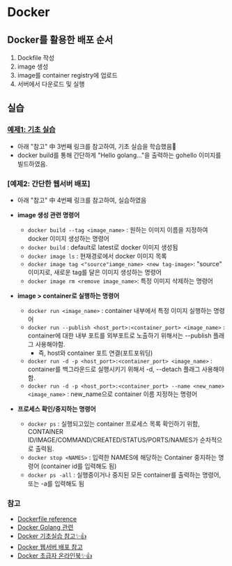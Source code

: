 # Docker

## Docker를 활용한 배포 순서
1. Dockfile 작성
2. image 생성
3. image를 container registry에 업로드
4. 서버에서 다운로드 및 실행 

## 실습

### [예제1: 기초 실습](https://github.com/sujiny-tech/TIL/blob/main/ETC/Docker/1.%20test_docker/Dockerfile)
+ 아래 "참고" 中 3번째 링크를 참고하여, 기초 실습을 학습했음📝
+ docker build를 통해 간단하게 "Hello golang..."을 출력하는 gohello 이미지를 빌드하였음. 

### [예제2: 간단한 웹서버 배포]
+ 아래 "참고" 中 4번째 링크를 참고하여, 실습하였음

+ **image 생성 관련 명령어**
   + `docker build --tag <image_name>` : 원하는 이미지 이름을 지정하여 docker 이미지 생성하는 명령어
   + `docker build` : default로 latest로 docker 이미지 생성됨 
   + `docker image ls` : 현재경로에서 docker 이미지 목록
   + `docker image tag <"source"iamge_name> <new tag-image>`: "source" 이미지로, 새로운 tag를 달은 이미지 생성하는 명령어
   + `docker image rm <remove image_name>`: 특정 이미지 삭제하는 명령어

+ **image > container로 실행하는 명령어**
   + `docker run <image_name>` : container 내부에서 특정 이미지 실행하는 명령어
   + `docker run --publish <host_port>:<container_port> <image_name>` : container에 대한 내부 포트를 외부포트로 노출하기 위해서는 --publish 플래그 사용해야함. 
      + 즉, host와 container 포트 연결(포트포워딩)
   + `docker run -d -p <host_port>:<container_port> <image_name>` : container를 백그라운드로 실행시키기 위해서 -d, --detach 플래그 사용해야 함.
   + `docker run -d -p <host_port>:<container_port> --name <new_name> <image_name>` : new_name으로 container 이름 지정하는 명령어



+ **프로세스 확인/중지하는 명령어**
   + `docker ps` : 실행되고있는 container 프로세스 목록 확인하기 위함, CONTAINER ID/IMAGE/COMMAND/CREATED/STATUS/PORTS/NAMES가 순차적으로 출력됨.
   + `docker stop <NAMES>`  : 입력한 NAMES에 해당하는 Container 중지하는 명령어 (container id를 입력해도 됨)
   + `docker ps -all` : 실행중이거나 중지된 모든 container를 출력하는 명령어, 또는 -a를 입력해도 됨


### 참고
+ [Dockerfile reference](https://docs.docker.com/engine/reference/builder/)
+ [Docker Golang 관련](https://docs.docker.com/language/golang/build-images/)
+ [Docker 기초실습 참고✨👍](https://nayoungs.tistory.com/entry/Docker-Docker%EC%97%90-Go-%EB%B0%B0%ED%8F%AC%ED%95%98%EA%B8%B0)
+ [Docker 웹서버 배포 참고](https://docs.docker.com/language/golang/build-images/)
+ [Docker 초급자 온라인북✨👍](http://www.pyrasis.com/private/2014/11/30/publish-docker-for-the-really-impatient-book)

